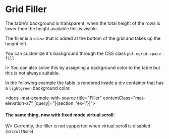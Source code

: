 # Grid Filler

The table's background is transparent, when the total height of the rows is lower then the height available this is visible.

The filler is a `<div>` that is added at the bottom of the grid and takes up
the height left.

You can customize it's background through the CSS class `pbl-ngrid-space-fill`

I> You can also solve this by assigning a background color to the table but this is not always suitable.

In the following example the table is rendered inside a div container that has a `lightgreen` background color.

<docsi-mat-example-with-source title="Filler" contentClass="mat-elevation-z7" [query]="[{section: 'ex-1'}]">
  <!--@pebula-example:ex-1-->
  <div class="filler-table-container">
    <pbl-ngrid blockUi vScrollAuto [dataSource]="dsVScrollAuto" [columns]="columns">
      <pbl-demo-action-row filter ></pbl-demo-action-row>
    </pbl-ngrid>
  </div>
  <!--@pebula-example:ex-1-->
</docsi-mat-example-with-source>

#### The same thing, now with fixed mode virtual scroll:

<div class="filler-table-container">
  <pbl-ngrid blockUi vScrollFixed [dataSource]="dsVScrollFixed" [columns]="columns">
    <pbl-demo-action-row filter " ></pbl-demo-action-row>
  </pbl-ngrid>
</div>

W> Currently, the filler is not supported when virtual scroll is disabled (`vScrollNone`)

<div class="filler-table-container">
  <pbl-ngrid blockUi vScrollNone [dataSource]="dsVScrollNone" [columns]="columns">
    <pbl-demo-action-row filter " ></pbl-demo-action-row>
  </pbl-ngrid>
</div>
